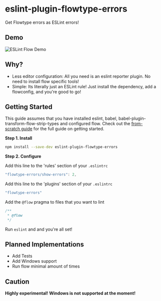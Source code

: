 eslint-plugin-flowtype-errors
=============================
Get Flowtype errors as ESLint errors!

## Demo
![ESLint Flow Demo](https://github.com/amilajack/eslint-plugin-flowtype-errors/blob/master/flow-demo.gif?raw=true)

## Why?
* Less editor configuration: All you need is an eslint reporter plugin. No need to install flow specific tools!
* Simple: Its literally just an ESLint rule! Just install the dependency, add a flowconfig, and you're good to go!

## Getting Started
This guide assumes that you have installed eslint, babel, babel-plugin-transform-flow-strip-types and configured flow. Check out the [from-scratch guide](https://github.com/amilajack/eslint-plugin-flowtype-errors/wiki/Getting-Started) for the full guide on getting started.

**Step 1. Install**

```bash
npm install --save-dev eslint-plugin-flowtype-errors
```

**Step 2. Configure**

Add this line to the 'rules' section of your `.eslintrc`
```js
"flowtype-errors/show-errors": 2,
```

Add this line to the 'plugins' section of your `.eslintrc`
```js
"flowtype-errors"
```

Add the `@flow` pragma to files that you want to lint
```js
/**
 * @flow
 */
```

Run `eslint` and and you're all set!

## Planned Implementations
* Add Tests
* Add Windows support
* Run flow minimal amount of times

## Caution
**Highly experimental!**
**Windows is not supported at the moment!**
